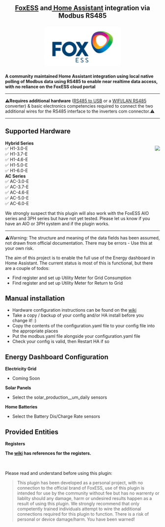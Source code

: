 <h2 align="center">
   <a href="https://www.fox-ess.com">FoxESS</a> and<a href="https://www.home-assistant.io"> Home Assistant</a> integration via Modbus RS485
   </br></br>
   <img src="https://github.com/home-assistant/brands/raw/master/custom_integrations/foxess/logo.png" >
   </br>
</h2>


**A community maintained Home Assistant integration using local native polling of Modbus data using RS485 to enable near realtime data access, with no reliance on the FoxESS cloud portal**

---

⚠️**Requires additional hardware** ([RS485 to USB](https://www.amazon.co.uk/dp/B078X5H8H7?ref_=cm_sw_r_cp_ud_dp_CR8FQK7A50FNCH530QJP) or a [WIFI/LAN RS485](https://www.amazon.co.uk/dp/B07DNWM62H?ref_=cm_sw_r_cp_ud_dp_BPWX7Z53PDES4WJ9JY89) converter) & basic electronics competencies required to connect the two additional wires for the RS485 interface to the inverters com connector.⚠️

---


## Supported Hardware
**Hybrid Series** <br> <img align="right" src="https://user-images.githubusercontent.com/6324545/166170598-7077d481-4d65-49b5-9816-1873c97dd853.png" >
✅ H1-3.0-E <br>
✅ H1-3.7-E <br>
✅ H1-4.6-E <br>
✅ H1-5.0-E <br>
✅ H1-6.0-E <br>
**AC Series** <br>
✅ AC-3.0-E <br>
✅ AC-3.7-E <br>
✅ AC-4.6-E <br>
✅ AC-5.0-E <br>
✅ AC-6.0-E <br>

We strongly suspect that this plugin will also work with the FoxESS AIO series and 3PH series but have not yet tested. Please let us know if you have an AIO or 3PH system and if the plugin works.

---

<p>⚠️Warning: The structure and meaning of the data fields has been assumed, not drawn from official documentation. There may be errors - Use this at your own risk.</p>

The aim of this project is to enable the full use of the Energy dashboard in Home Assistant. The current status is most of this is functional, but there are a couple of todos:
* Find register and set up Utility Meter for Grid Consumption
* Find register and set up Utility Meter for Return to Grid

## Manual installation 
* Hardware configuration instructions can be found on the [wiki](https://github.com/StealthChesnut/HA-FoxESS-Modbus/wiki/)
* Take a copy / backup of your config and/or HA install before you change it! :)
* Copy the contents of the configuration.yaml file to your config file into the appropriate places
* Put the modbus.yaml file alongside your configuration.yaml file
* Check your config is valid, then Restart HA if so


## Energy Dashboard Configuration

**Electricity Grid**

- Coming Soon

**Solar Panels**

- Select the solar_production__um_daily sensors 

**Home Batteries**

- Select the Battery Dis/Charge Rate sensors

## Provided Entities

**Registers**

**The [wiki](https://github.com/StealthChesnut/HA-FoxESS-Modbus/wiki/Data-Register-Reference---H1-AC1) has references for the registers.**

<br>
<br>
Please read and understand before using this plugin:

> This plugin has been developed as a personal project, with no connection to the official brand of FoxESS, use of this plugin is intended for use by the community without fee but has no warrenty or liablity should any damage, harm or undesired results happen as a result of using this plugin. We strongly recommend that only competently trained individuals attempt to wire the additional connections required for this plugin to function. There is a risk of personal or device damage/harm.
You have been warned!

